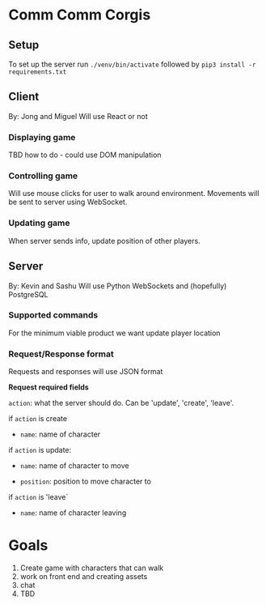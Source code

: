 # Comm Comm Corgis

## Setup
To set up the server run `./venv/bin/activate` followed by `pip3 install -r requirements.txt`

## Client
By: Jong and Miguel
Will use React or not

### Displaying game
TBD how to do - could use DOM manipulation

### Controlling game
Will use mouse clicks for user to walk around environment.  Movements will be sent to server using WebSocket.

### Updating game
When server sends info, update position of other players.

## Server
By: Kevin and Sashu
Will use Python WebSockets and (hopefully) PostgreSQL

### Supported commands
For the minimum viable product we want update player location

### Request/Response format
Requests and responses will use JSON format

**Request required fields**

`action`: what the server should do.  Can be 'update', 'create', 'leave'.

if `action` is create

* `name`: name of character

if `action` is update:

* `name`: name of character to move

* `position`: position to move character to

if `action` is 'leave`

* `name`: name of character leaving

# Goals

1. Create game with characters that can walk
2. work on front end and creating assets
3. chat
4. TBD